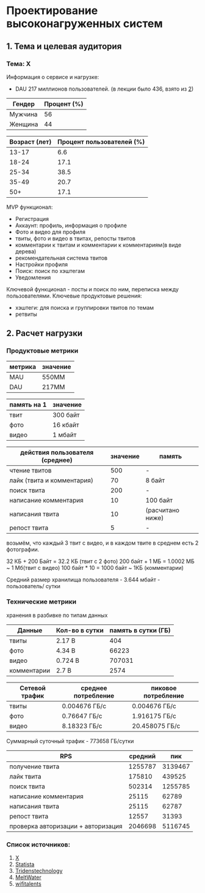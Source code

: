 # Проектирование высоконагруженных систем
## 1. Тема и целевая аудитория
### Тема: X

Информация о сервисе и нагрузке:
- DAU 217 миллионов пользователей. (в лекции было 436, взято из [2](https://www.meltwater.com/en/blog/twitter-stats-marketers-need-to-know))

| Гендер  | Процент (%) |
| --- | ------ |
| Мужчина | 56 |
| Женщина | 44 |



| Возраст (лет) | Процент пользователей (%) |
| --- | ------ |
| 13-17 |  6.6   |
| 18-24 |  17.1   |
| 25-34 |  38.5  |
| 35-49 |  20.7   |
| 50+  | 17.1   |

MVP функционал:
- Регистрация
- Аккаунт: профиль, информация о профиле
- Фото и видео для профиля
- твиты, фото и видео в твитах, репосты твитов
- комментарии к твитам и комментарии к комментариям(в виде дерева)
- рекомендательная система твитов
- Настройки профиля
- Поиск: поиск по хэштегам
- Уведомления

Ключевой функционал - посты и поиск по ним, переписка между пользователями.
Ключевые продуктовые решения:
- хэштеги: для поиска и группировки твитов по темам
- ретвиты

## 2. Расчет нагрузки

### Продуктовые метрики

| метрика | значение |
| --- | ------ |
| MAU |  550MM |
| DAU |  217MM |

| память на 1 | значение |
| --- | ------ |
| твит |  300 байт |
| фото | 16 кбайт |
| видео | 1 мбайт |


| действия пользователя (среднее) | значение | память |
| ---  | ---- |  --- |
| чтение твитов | 500 | - |
| лайк (твита и комментария) | 70 | 8 байт |
| поиск твита | 200 | - |
| написание комментария | 10 | 100 байт |
| написания твита | 10 | (расчитано ниже) |
| репост твита | 5 | - |

возьмём, что каждый 3 твит с видео, и в каждом твите в среднем есть 2 фотографии.

32 КБ + 200 Байт = 32.2 КБ (твит с 2 фото)
200 байт + 1 МБ = 1.0002 МБ ~ 1 Мб(твит с видео)
100 байт * 10 = 1000 байт ~ 1КБ (комментарии)

Средний размер хранилища пользователя -  3.644 мбайт - пользователь/ сутки

### Технические метрики

хранения в разбивке по типам данных

| Данные | Кол-во в сутки | память в сутки (ГБ) |
| ---   |  -- |  ---         |
| твиты | 2.17 B | 404       |
| фото | 4.34 B | 66223      |
| видео | 0.724 B | 707031   |
| комментарии | 2.7 B | 2574 |

| Сетевой трафик | среднее потребление | пиковое потребление |
| --- | ---- | --- |
| твиты | 0.004676  ГБ/c |  0.004676 ГБ/c  | 
| фото |  0.76647 ГБ/c   |  1.916175 ГБ/c  |
| видео | 8.18323 ГБ/c   |  20.458075 ГБ/c |

Суммарный суточный  трафик - 773658 ГБ/cутки

| RPS | средний | пик |
| ---  | ---- | --- |
| получение твита | 1255787  | 3139467 |
| лайк твита | 175810  | 439525 |
| поиск твита | 502314  | 1255785 |
| написание комментария | 25115  | 62789 |
| написания твита | 25115 | 62787  | 
| репост твита | 12557  | 31393  |
| проверка авторизации + авторизация | 2046698 | 5116745 |


### Список источников:
1. [X](https://x.com/ "сам твиттер")
2. [Statista](https://www.statista.com/statistics/242606/number-of-active-twitter-users-in-selected-countries/)
3. [Tridenstechnology](https://tridenstechnology.com/ru/c%D1%82%D0%B0%D1%82%D0%B8%D1%81%D1%82%D0%B8%D0%BA%D0%B0-%D0%BF%D0%BE%D0%BB%D1%8C%D0%B7%D0%BE%D0%B2%D0%B0%D1%82%D0%B5%D0%BB%D0%B5%D0%B9-twitter/)
4. [MeltWater](https://www.meltwater.com/en/blog/twitter-stats-marketers-need-to-know)
5. [wifitalents](https://wifitalents.com/statistic/twitter/ "немного отличается от предыдущих статистик")
